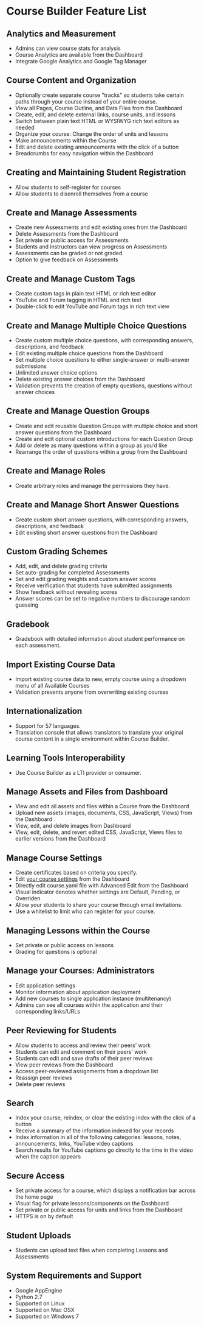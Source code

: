 <h1>Course Builder Feature List</h1>



## Analytics and Measurement ##
  * Admins can view course stats for analysis
  * Course Analytics are available from the Dashboard
  * Integrate Google Analytics and Google Tag Manager

## Course Content and Organization ##
  * Optionally create separate course "tracks" so students take certain paths through your course instead of your entire course.
  * View all Pages, Course Outline, and Data Files from the Dashboard
  * Create, edit, and delete external links, course units, and lessons
  * Switch between plain text HTML or WYSIWYG rich text editors as needed
  * Organize your course: Change the order of units and lessons
  * Make announcements within the Course
  * Edit and delete existing announcements with the click of a button
  * Breadcrumbs for easy navigation within the Dashboard

## Creating and Maintaining Student Registration ##
  * Allow students to self-register for courses
  * Allow students to disenroll themselves from a course

## Create and Manage Assessments ##
  * Create new Assessments and edit existing ones from the Dashboard
  * Delete Assessments from the Dashboard
  * Set private or public access for Assessments
  * Students and instructors can view progress on Assessments
  * Assessments can be graded or not graded
  * Option to give feedback on Assessments

## Create and Manage Custom Tags ##
  * Create custom tags in plain text HTML or rich text editor
  * YouTube and Forum tagging in HTML and rich text
  * Double-click to edit YouTube and Forum tags in rich text view

## Create and Manage Multiple Choice Questions ##
  * Create custom multiple choice questions, with corresponding answers, descriptions, and feedback
  * Edit existing multiple choice questions from the Dashboard
  * Set multiple choice questions to either single-answer or multi-answer submissions
  * Unlimited answer choice options
  * Delete existing answer choices from the Dashboard
  * Validation prevents the creation of empty questions, questions without answer choices

## Create and Manage Question Groups ##
  * Create and edit reusable Question Groups with multiple choice and short answer questions from the Dashboard
  * Create and edit optional custom introductions for each Question Group
  * Add or delete as many questions within a group as you’d like
  * Rearrange the order of questions within a group from the Dashboard

## Create and Manage Roles ##
  * Create arbitrary roles and manage the permissions they have.

## Create and Manage Short Answer Questions ##
  * Create custom short answer questions, with corresponding answers, descriptions, and feedback
  * Edit existing short answer questions from the Dashboard

## Custom Grading Schemes ##
  * Add, edit, and delete grading criteria
  * Set auto-grading for completed Assessments
  * Set and edit grading weights and custom answer scores
  * Receive verification that students have submitted assignments
  * Show feedback without revealing scores
  * Answer scores can be set to negative numbers to discourage random guessing

## Gradebook ##
  * Gradebook with detailed information about student performance on each assessment.

## Import Existing Course Data ##
  * Import existing course data to new, empty course using a dropdown menu of all Available Courses
  * Validation prevents anyone from overwriting existing courses

## Internationalization ##
  * Support for 57 languages.
  * Translation console that allows translators to translate your original course content in a single environment within Course Builder.

## Learning Tools Interoperability ##
  * Use Course Builder as a LTI provider or consumer.

## Manage Assets and Files from Dashboard ##
  * View and edit all assets and files within a Course from the Dashboard
  * Upload new assets (images, documents, CSS, JavaScript, Views) from the Dashboard
  * View, edit, and delete images from Dashboard
  * View, edit, delete, and revert edited CSS, JavaScript, Views files to earlier versions from the Dashboard

## Manage Course Settings ##
  * Create certificates based on criteria you specify.
  * Edit [your course settings](CourseSettings.md) from the Dashboard
  * Directly edit course.yaml file with Advanced Edit from the Dashboard
  * Visual indicator denotes whether settings are Default, Pending, or Overriden
  * Allow your students to share your course through email invitations.
  * Use a whitelist to limit who can register for your course.

## Managing Lessons within the Course ##
  * Set private or public access on lessons
  * Grading for questions is optional

## Manage your Courses: Administrators ##
  * Edit application settings
  * Monitor information about application deployment
  * Add new courses to single application instance (multitenancy)
  * Admins can see all courses within the application and their corresponding links/URLs

## Peer Reviewing for Students ##
  * Allow students to access and review their peers’ work
  * Students can edit and comment on their peers’ work
  * Students can edit and save drafts of their peer reviews
  * View peer reviews from the Dashboard
  * Access peer-reviewed assignments from a dropdown list
  * Reassign peer reviews
  * Delete peer reviews

## Search ##
  * Index your course, reindex, or clear the existing index with the click of a button
  * Receive a summary of the information indexed for your records
  * Index information in all of the following categories: lessons, notes, announcements, links, YouTube video captions
  * Search results for YouTube captions go directly to the time in the video when the caption appears

## Secure Access ##
  * Set private access for a course, which displays a notification bar across the home page
  * Visual flag for private lessons/components on the Dashboard
  * Set private or public access for units and links from the Dashboard
  * HTTPS is on by default

## Student Uploads ##
  * Students can upload text files when completing Lessons and Assessments

## System Requirements and Support ##
  * Google AppEngine
  * Python 2.7
  * Supported on Linux
  * Supported on Mac OSX
  * Supported on Windows 7
